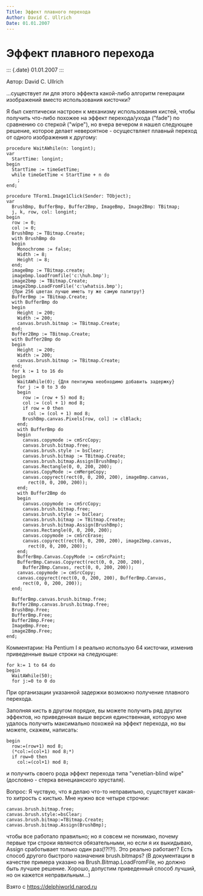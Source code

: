 ```yaml
---
Title: Эффект плавного перехода
Author: David C. Ullrich
Date: 01.01.2007
---
```



Эффект плавного перехода
========================

::: {.date}
01.01.2007
:::

Автор: David C. Ullrich

...существует ли для этого эффекта какой-либо алгоритм генерации
изображений вместо использования кисточки?

Я был скептически настроен к механизму использования кистей, чтобы
получить что-либо похожее на эффект перехода/ухода (\"fade\") по
сравнению со стеркой (\"wipe\"), но вчера вечером я нашел следующее
решение, которое делает невероятное - осуществляет плавный переход от
одного изображения к другому:

    procedure WaitAWhile(n: longint);
    var
      StartTime: longint;
    begin
      StartTime := timeGetTime;
      while timeGetTime < StartTime + n do
        ;
    end;
     
    procedure TForm1.Image1Click(Sender: TObject);
    var
      BrushBmp, BufferBmp, Buffer2Bmp, ImageBmp, Image2Bmp: TBitmap;
      j, k, row, col: longint;
    begin
      row := 0;
      col := 0;
      BrushBmp := TBitmap.Create;
      with BrushBmp do
      begin
        Monochrome := false;
        Width := 8;
        Height := 8;
      end;
      imageBmp := TBitmap.create;
      imagebmp.loadfromfile('c:\huh.bmp');
      image2bmp := TBitmap.Create;
      image2bmp.LoadFromFile('c:\whatsis.bmp');
      {При 256 цветах лучше иметь ту же самую палитру!}
      BufferBmp := TBitmap.Create;
      with BufferBmp do
      begin
        Height := 200;
        Width := 200;
        canvas.brush.bitmap := TBitmap.Create;
      end;
      Buffer2Bmp := TBitmap.Create;
      with Buffer2Bmp do
      begin
        Height := 200;
        Width := 200;
        canvas.brush.bitmap := TBitmap.Create;
      end;
      for k := 1 to 16 do
      begin
        WaitAWhile(0); {Для пентиума необходимо добавить задержку}
        for j := 0 to 3 do
        begin
          row := (row + 5) mod 8;
          col := (col + 1) mod 8;
          if row = 0 then
            col := (col + 1) mod 8;
          BrushBmp.canvas.Pixels[row, col] := clBlack;
        end;
        with BufferBmp do
        begin
          canvas.copymode := cmSrcCopy;
          canvas.brush.bitmap.free;
          canvas.brush.style := bsClear;
          canvas.brush.bitmap := TBitmap.Create;
          canvas.brush.bitmap.Assign(BrushBmp);
          canvas.Rectangle(0, 0, 200, 200);
          canvas.CopyMode := cmMergeCopy;
          canvas.copyrect(rect(0, 0, 200, 200), imageBmp.canvas,
            rect(0, 0, 200, 200));
        end;
        with Buffer2Bmp do
        begin
          canvas.copymode := cmSrcCopy;
          canvas.brush.bitmap.free;
          canvas.brush.style := bsClear;
          canvas.brush.bitmap := TBitmap.Create;
          canvas.brush.bitmap.Assign(BrushBmp);
          canvas.Rectangle(0, 0, 200, 200);
          canvas.copymode := cmSrcErase;
          canvas.copyrect(rect(0, 0, 200, 200), image2bmp.canvas,
            rect(0, 0, 200, 200));
        end;
        BufferBmp.Canvas.CopyMode := cmSrcPaint;
        BufferBmp.Canvas.Copyrect(rect(0, 0, 200, 200),
          Buffer2Bmp.Canvas, rect(0, 0, 200, 200));
        canvas.copymode := cmSrcCopy;
        canvas.copyrect(rect(0, 0, 200, 200), BufferBmp.Canvas,
          rect(0, 0, 200, 200));
      end;
     
      BufferBmp.canvas.brush.bitmap.free;
      Buffer2Bmp.canvas.brush.bitmap.free;
      BrushBmp.Free;
      BufferBmp.Free;
      Buffer2Bmp.Free;
      ImageBmp.Free;
      image2Bmp.Free;
    end;

Комментарии: На Pentium I я реально использую 64 кисточки, изменив
приведенные выше строки на следующие:

    for k:= 1 to 64 do
    begin
      WaitAWhile(50);
      for j:=0 to 0 do

При организации указанной задержки возможно получение плавного перехода.

Заполняя кисть в другом порядке, вы можете получить ряд других эффектов,
но приведенная выше версия единственная, которую мне удалось получить
максимально похожей на эффект перехода, но вы можете, скажем, написать:

    begin
      row:=(row+1) mod 8;
      (*col:=(col+1) mod 8;*)
      if row=0 then
        col:=(col+1) mod 8;

и получить своего рода эффект перехода типа \"venetian-blind wipe\"
(дословно - стерка венецианского хрусталя).

Вопрос: Я чуствую, что я делаю что-то неправильно, существует какая-то
хитрость с кистью. Мне нужно все четыре строчки:

    canvas.brush.bitmap.free;
    canvas.brush.style:=bsClear;
    canvas.brush.bitmap:=TBitmap.Create;
    canvas.brush.bitmap.Assign(BrushBmp);

чтобы все работало правильно; но я совсем не понимаю, почему первые три
строки являются обязательными, но если я их выкидываю, Assign
сработывает только один раз(!?!?!). Это реально работает? Есть способ
другого быстрого назначения brush.bitmaps? (В документации в качестве
примера указано на Brush.Bitmap.LoadFromFile, но должно быть лучшее
решение. Хорошо, допустим приведенный способ лучший, но он кажется
неправильным\...)

Взято с <https://delphiworld.narod.ru>
